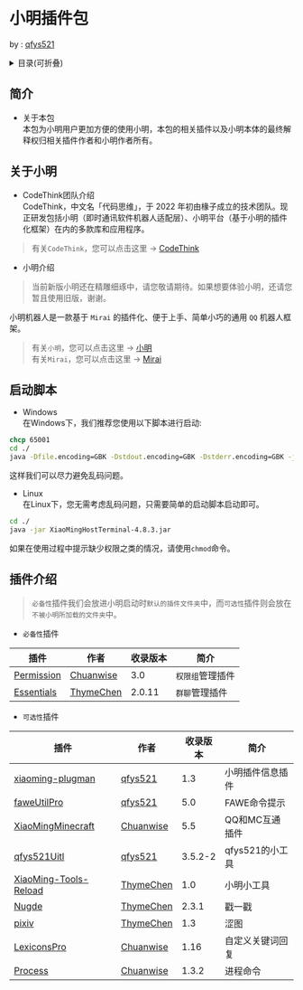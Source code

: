 # 小明插件包   

by : [qfys521](https://github.com/qfys521)

<details>  

<summary> 目录(可折叠)</summary>      
      
> 1.[简介](#%E7%AE%80%E4%BB%8B)    
>>  - 关于本包   

> 2. [关于小明](#%E5%85%B3%E4%BA%8E%E5%B0%8F%E6%98%8E)   
>>  - CodeThink团队介绍
>>  - 小明介绍   

> 3. [启动脚本](#%E5%90%AF%E5%8A%A8%E8%84%9A%E6%9C%AC)   
>>  - Linux下   
>>  - Windows下   

> 4. [插件介绍](#%E6%8F%92%E4%BB%B6%E4%BB%8B%E7%BB%8D)   
>>  - 必备性安装插件   [->](./plugins/README.md)
>>>   1.Permission   
>>>   2.Essentials   
>>  - 选择性安装插件   [->](./[可选插件]/READNE.md)
>>>   1.xiaoming-plugman   
>>>   2.faweUtilPro   
>>>   3.XiaoMingMinecraft   
>>>   4.qfys521Uitl   
>>>   5.XiaoMing-Tools-Reload   
>>>   6.Nudge   
>>>   7.pixiv   
>>>   8.LexiconsPro   
>>>   9.Process   

</details>

## 简介     
- 关于本包    
本包为小明用户更加方便的使用小明，本包的相关插件以及小明本体的最终解释权归相关插件作者和小明作者所有。   
## 关于小明    
- CodeThink团队介绍   
   CodeThink，中文名「代码思维」，于 2022 年初由椽子成立的技术团队。现正研发包括小明（即时通讯软件机器人适配层）、小明平台（基于小明的插件化框架）在内的多款库和应用程序。         
>   有关`CodeThink`，您可以点击这里 ->   [CodeThink](https://github.com/codethink-cn)         
- 小明介绍         
> 当前新版小明还在精雕细琢中，请您敬请期待。如果想要体验小明，还请您暂且使用旧版，谢谢。           

小明机器人是一款基于 `Mirai` 的插件化、便于上手、简单小巧的通用 `QQ` 机器人框架。           

> 有关`小明`，您可以点击这里 -> [小明](https://github.com/codethink-cn/xiaoming)               
> 有关`Mirai`，您可以点击这里 -> [Mirai](https://github.com/mamoe/mirai)               
## 启动脚本   
 - Windows   
在Windows下，我们推荐您使用以下脚本进行启动:   
``` bat or cmd
chcp 65001
cd ./
java -Dfile.encoding=GBK -Dstdout.encoding=GBK -Dstderr.encoding=GBK -jar XiaoMingHostTerminal-4.8.3.jar
```
这样我们可以尽力避免乱码问题。   
 - Linux   
在Linux下，您无需考虑乱码问题，只需要简单的启动脚本启动即可。
``` sh
cd ./
java -jar XiaoMingHostTerminal-4.8.3.jar
```   

如果在使用过程中提示缺少权限之类的情况，请使用`chmod`命令。
## 插件介绍       
>  `必备性`插件我们会放进小明启动时`默认的插件文件夹`中，而`可选性`插件则会放在`不被小明所加载的文件夹`中。        


 - `必备性`插件   


 | 插件 | 作者 | 收录版本 | 简介 |
 | ---- | ----| ---- | ---- |
 | [Permission](./plugins/) | [Chuanwise](https://github.com/Chuanwise) | 3.0 | `权限组`管理插件 |
 | [Essentials](./plugins/) | [ThymeChen](https://github.com/ThymeChen) | 2.0.11 | `群聊`管理插件 |
 - `可选性`插件   


 | 插件 | 作者 | 收录版本 | 简介 |
 | ---- | ----| ---- | ---- |
 | [xiaoming-plugman](./[可选插件]) | [qfys521](https://github.com/qfys521) | 1.3 | 小明插件信息插件 |
 | [faweUtilPro](./[可选插件]) | [qfys521](https://github.com/qfys521) | 5.0 | FAWE命令提示 |
 | [XiaoMingMinecraft](./[可选插件]) | [Chuanwise](https://github.com/Chuanwise) | 5.5| QQ和MC互通插件 |
 | [qfys521Uitl](./[可选插件]) | [qfys521](https://github.com/qfys521) | 3.5.2-2 | qfys521的小工具 |
 | [XiaoMing-Tools-Reload](./[可选插件]) | [ThymeChen](https://github.com/ThymeChen) | 1.0 | 小明小工具 |
 | [Nugde](./[可选插件]) | [ThymeChen](https://github.com/ThymeChen) | 2.3.1 | 戳一戳 |
 | [pixiv](./[可选插件]) | [ThymeChen](https://github.com/ThymeChen) | 1.3 | 涩图 |
 | [LexiconsPro](./[可选插件]) | [Chuanwise](https://github.com/Chuanwise) | 1.16 | 自定义关键词回复 |
 | [Process](./[可选插件]) | [Chuanwise](https://github.com/Chuanwise) | 1.3.2 | 进程命令 |
